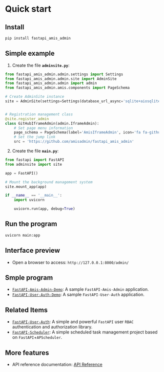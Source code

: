 # Quick start

## Install

```bash
pip install fastapi_amis_admin
```

## Simple example

1. Create the file **`adminsite.py`**:

```python
from fastapi_amis_admin.admin.settings import Settings
from fastapi_amis_admin.admin.site import AdminSite
from fastapi_amis_admin.admin import admin
from fastapi_amis_admin.amis.components import PageSchema

# Create AdminSite instance
site = AdminSite(settings=Settings(database_url_async='sqlite+aiosqlite:///amisadmin.db'))


# Registration management class
@site.register_admin
class GitHubIframeAdmin(admin.IframeAdmin):
    # Set page menu information
    page_schema = PageSchema(label='AmisIframeAdmin', icon='fa fa-github')
    # Set the jump link
    src = 'https://github.com/amisadmin/fastapi_amis_admin'
```

2. Create the file **`main.py`**:

```python
from fastapi import FastAPI
from adminsite import site

app = FastAPI()

# Mount the background management system
site.mount_app(app)

if __name__ == '__main__':
    import uvicorn

    uvicorn.run(app, debug=True)
```

## Run the program

```bash
uvicorn main:app
```

## Interface preview

- Open a browser to access: `http://127.0.0.1:8000/admin/`

## Smple program

- [`FastAPI-Amis-Admin-Demo`](https://github.com/amisadmin/fastapi_amis_admin_demo): A sample `FastAPI-Amis-Admin` application.
- [`FastAPI-User-Auth-Demo`](https://github.com/amisadmin/fastapi_user_auth_demo): A sample `FastAPI-User-Auth` application.

## Related Items

- [`FastAPI-User-Auth`](https://github.com/amisadmin/fastapi_user_auth): A simple and powerful `FastAPI` user `RBAC` authentication and authorization library.
- [`FastAPI-Scheduler`](https://github.com/amisadmin/fastapi_scheduler): A simple scheduled task management project based on `FastAPI`+`APScheduler`.

## More features

- API reference documentation: [API Reference](../../amis_admin/BaseAdmin)